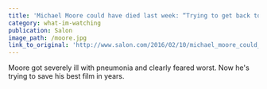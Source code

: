 ```yaml
---
title: 'Michael Moore could have died last week: “Trying to get back to just breathing is enough of a burden”'
category: what-im-watching
publication: Salon
image_path: /moore.jpg
link_to_original: 'http://www.salon.com/2016/02/10/michael_moore_could_have_died_last_week_trying_to_get_back_to_just_breathing_is_enough_of_a_burden/'
---
```


Moore got severely ill with pneumonia and clearly feared worst. Now he's trying to save his best film in years.